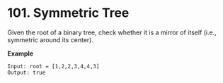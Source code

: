 # 101. Symmetric Tree

Given the root of a binary tree, check whether it is a mirror of itself (i.e., symmetric around its center).

**Example**
```
Input: root = [1,2,2,3,4,4,3]
Output: true
```
